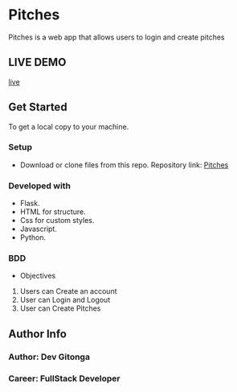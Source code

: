 # Pitches

Pitches is a web app that allows users to login and create pitches

## LIVE DEMO
[live]()
## Get Started
To get a local copy to your machine.
### Setup
* Download or clone files from this repo.
Repository link: [Pitches]()
### Developed with
* Flask.
* HTML for structure.
* Css for custom styles.
* Javascript.
* Python.
### BDD
* Objectives
1. Users can Create an account
2. User can Login and Logout
3. User can Create Pitches<br>
## Author Info
### Author: Dev Gitonga
### Career: FullStack Developer
